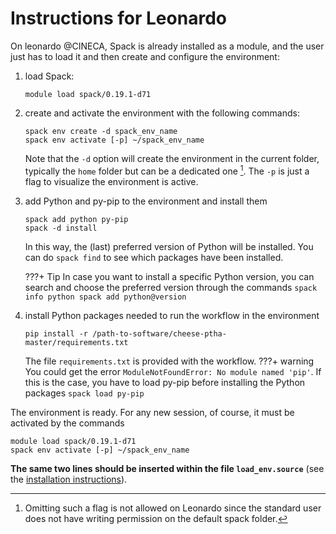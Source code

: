 # **Instructions for Leonardo**

On leonardo @CINECA, Spack is already installed as a module, and the user just has to load it and then create and configure the environment:

1. load Spack:
    ```
    module load spack/0.19.1-d71
    ```
1. create and activate the environment with the following commands:
    ```
    spack env create -d spack_env_name
    spack env activate [-p] ~/spack_env_name
    ```
    Note that the `-d` option will create the environment in the current folder, typically the `home` folder but can be a dedicated one [^footnote1]. The `-p` is just a flag to visualize the environment is active.

1. add Python and py-pip to the environment and install them
    ```
    spack add python py-pip
    spack -d install
    ```
    In this way, the (last) preferred version of Python will be installed. You can do `spack find` to see which packages have been installed.
    
    ???+ Tip
        In case you want to install a specific Python version, you can search and choose the preferred version through the commands
        ```
        spack info python
        spack add python@version
        ```
    
1. install Python packages needed to run the workflow in the environment
    ```
    pip install -r /path-to-software/cheese-ptha-master/requirements.txt
    ```
    
    The file `requirements.txt` is provided with the workflow.
    ???+ warning 
        You could get the error `ModuleNotFoundError: No module named 'pip'`. If this is the case, you have to load py-pip before installing the Python packages
        ```
        spack load py-pip
        ```
    
The environment is ready. For any new session, of course, it must be activated by the commands
```
module load spack/0.19.1-d71
spack env activate [-p] ~/spack_env_name
```

**The same two lines should be inserted within the file `load_env.source`** (see the <a href=../../instructions/installation target="_blank"> installation instructions</a>). 

[^footnote1]: Omitting such a flag is not allowed on Leonardo since the standard user does not have writing permission on the default spack folder.